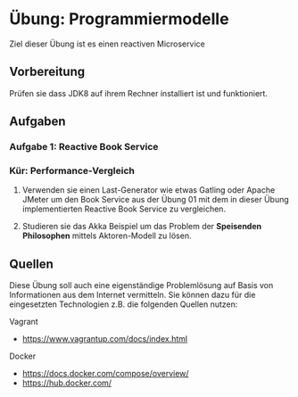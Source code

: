 # Übung: Programmiermodelle

Ziel dieser Übung ist es einen reactiven Microservice

## Vorbereitung

Prüfen sie dass JDK8 auf ihrem Rechner installiert ist und funktioniert.


## Aufgaben

### Aufgabe 1: Reactive Book Service



### Kür: Performance-Vergleich

1. Verwenden sie einen Last-Generator wie etwas Gatling oder Apache JMeter um den Book Service aus der Übung 01 mit
dem in dieser Übung implementierten Reactive Book Service zu vergleichen.

2. Studieren sie das Akka Beispiel um das Problem der **Speisenden Philosophen** mittels Aktoren-Modell zu lösen.


## Quellen
Diese Übung soll auch eine eigenständige Problemlösung auf Basis von Informationen aus dem Internet vermitteln.
Sie können dazu für die eingesetzten Technologien z.B. die folgenden Quellen nutzen:

Vagrant
* https://www.vagrantup.com/docs/index.html

Docker
* https://docs.docker.com/compose/overview/
* https://hub.docker.com/
